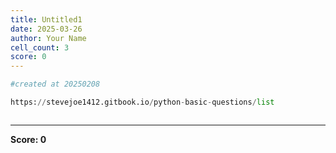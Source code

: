 ```yaml
---
title: Untitled1
date: 2025-03-26
author: Your Name
cell_count: 3
score: 0
---
```


```python
#created at 20250208
```


```python
https://stevejoe1412.gitbook.io/python-basic-questions/list
```


```python

```


---
**Score: 0**